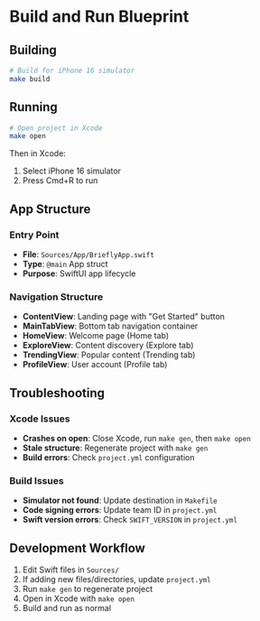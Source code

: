 # Build and Run Blueprint

## Building

```bash
# Build for iPhone 16 simulator
make build
```

## Running

```bash
# Open project in Xcode
make open
```

Then in Xcode:
1. Select iPhone 16 simulator
2. Press Cmd+R to run

## App Structure

### Entry Point
- **File**: `Sources/App/BrieflyApp.swift`
- **Type**: `@main` App struct
- **Purpose**: SwiftUI app lifecycle

### Navigation Structure
- **ContentView**: Landing page with "Get Started" button
- **MainTabView**: Bottom tab navigation container
- **HomeView**: Welcome page (Home tab)
- **ExploreView**: Content discovery (Explore tab)
- **TrendingView**: Popular content (Trending tab)
- **ProfileView**: User account (Profile tab)

## Troubleshooting

### Xcode Issues
- **Crashes on open**: Close Xcode, run `make gen`, then `make open`
- **Stale structure**: Regenerate project with `make gen`
- **Build errors**: Check `project.yml` configuration

### Build Issues
- **Simulator not found**: Update destination in `Makefile`
- **Code signing errors**: Update team ID in `project.yml`
- **Swift version errors**: Check `SWIFT_VERSION` in `project.yml`

## Development Workflow

1. Edit Swift files in `Sources/`
2. If adding new files/directories, update `project.yml`
3. Run `make gen` to regenerate project
4. Open in Xcode with `make open`
5. Build and run as normal
